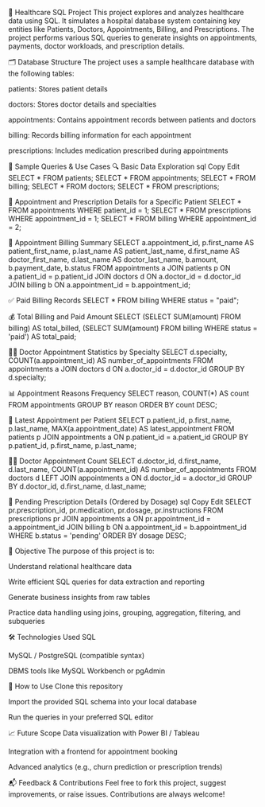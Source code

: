 🏥 Healthcare SQL Project This project explores and analyzes healthcare data using SQL. It simulates a hospital database system containing key entities like Patients, Doctors, Appointments, Billing, and Prescriptions. The project performs various SQL queries to generate insights on appointments, payments, doctor workloads, and prescription details.

🗂️ Database Structure The project uses a sample healthcare database with the following tables:

patients: Stores patient details

doctors: Stores doctor details and specialties

appointments: Contains appointment records between patients and doctors

billing: Records billing information for each appointment

prescriptions: Includes medication prescribed during appointments

🧪 Sample Queries & Use Cases 🔍 Basic Data Exploration sql Copy Edit SELECT * FROM patients; SELECT * FROM appointments; SELECT * FROM billing; SELECT * FROM doctors; SELECT * FROM prescriptions;

📄 Appointment and Prescription Details for a Specific Patient SELECT * FROM appointments WHERE patient_id = 1; SELECT * FROM prescriptions WHERE appointment_id = 1; SELECT * FROM billing WHERE appointment_id = 2;

🧾 Appointment Billing Summary SELECT a.appointment_id, p.first_name AS patient_first_name, p.last_name AS patient_last_name, d.first_name AS doctor_first_name, d.last_name AS doctor_last_name, b.amount, b.payment_date, b.status FROM appointments a JOIN patients p ON a.patient_id = p.patient_id JOIN doctors d ON a.doctor_id = d.doctor_id JOIN billing b ON a.appointment_id = b.appointment_id;

✅ Paid Billing Records SELECT * FROM billing WHERE status = "paid";

💰 Total Billing and Paid Amount SELECT (SELECT SUM(amount) FROM billing) AS total_billed, (SELECT SUM(amount) FROM billing WHERE status = 'paid') AS total_paid;

🧑‍⚕️ Doctor Appointment Statistics by Specialty SELECT d.specialty, COUNT(a.appointment_id) AS number_of_appointments FROM appointments a JOIN doctors d ON a.doctor_id = d.doctor_id GROUP BY d.specialty;

📊 Appointment Reasons Frequency SELECT reason, COUNT(*) AS count FROM appointments GROUP BY reason ORDER BY count DESC;

📅 Latest Appointment per Patient SELECT p.patient_id, p.first_name, p.last_name, MAX(a.appointment_date) AS latest_appointment FROM patients p JOIN appointments a ON p.patient_id = a.patient_id GROUP BY p.patient_id, p.first_name, p.last_name;

👨‍⚕️ Doctor Appointment Count SELECT d.doctor_id, d.first_name, d.last_name, COUNT(a.appointment_id) AS number_of_appointments FROM doctors d LEFT JOIN appointments a ON d.doctor_id = a.doctor_id GROUP BY d.doctor_id, d.first_name, d.last_name;

💊 Pending Prescription Details (Ordered by Dosage) sql Copy Edit SELECT pr.prescription_id, pr.medication, pr.dosage, pr.instructions FROM prescriptions pr JOIN appointments a ON pr.appointment_id = a.appointment_id JOIN billing b ON a.appointment_id = b.appointment_id WHERE b.status = 'pending' ORDER BY dosage DESC;

📌 Objective The purpose of this project is to:

Understand relational healthcare data

Write efficient SQL queries for data extraction and reporting

Generate business insights from raw tables

Practice data handling using joins, grouping, aggregation, filtering, and subqueries

🛠️ Technologies Used SQL

MySQL / PostgreSQL (compatible syntax)

DBMS tools like MySQL Workbench or pgAdmin

📎 How to Use Clone this repository

Import the provided SQL schema into your local database

Run the queries in your preferred SQL editor

📈 Future Scope Data visualization with Power BI / Tableau

Integration with a frontend for appointment booking

Advanced analytics (e.g., churn prediction or prescription trends)

📬 Feedback & Contributions Feel free to fork this project, suggest improvements, or raise issues. Contributions are always welcome!
